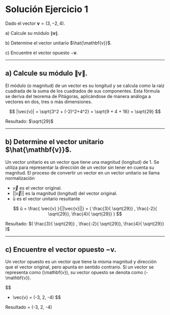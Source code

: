 # Solución Ejercicio 1 

Dado el vector $\mathbf{v} = (3, -2, 4).$

a) Calcule su módulo $\|\mathbf{v}\|$.

b) Determine el vector unitario $\hat{\mathbf{v}}$.

c) Encuentre el vector opuesto $-\mathbf{v}$.

---

## a) Calcule su módulo $\|\mathbf{v}\|$.

El módulo (o magnitud) de un vector es su longitud y se calcula como la raíz cuadrada de la suma de los cuadrados de sus componentes. Esta fórmula se deriva del teorema de Pitágoras, aplicándose de manera análoga a vectores en dos, tres o más dimensiones.




$$
|\vec{v}| = \sqrt{3^2 + (-2)^2+4^2} = \sqrt{9 + 4 + 16} = \sqrt{29}
$$

Resultado: $\sqrt{29}$

---

## b) Determine el vector unitario $\hat{\mathbf{v}}$.

Un vector unitario es un vector que tiene una magnitud (longitud) de 1. Se utiliza para representar la dirección de un vector sin tener en cuenta su magnitud. El proceso de convertir un vector en un vector unitario se llama normalización

- $\vec{v}$ es el vector original.
- ||$\vec{v}$|| es la magnitud (longitud) del vector original.
- û es el vector unitario resultante

$$
û = \frac{ \vec{v} }{||\vec{v}||} = ( \frac{3}{ \sqrt{29}} , \frac{-2}{ \sqrt{29}}, \frac{4}{ \sqrt{29}} )
$$

Resultado: $( \frac{3}{ \sqrt{29}} , \frac{-2}{ \sqrt{29}}, \frac{4}{ \sqrt{29}} )$

---

## c) Encuentre el vector opuesto $-\mathbf{v}$.

Un vector opuesto es un vector que tiene la misma magnitud y dirección que el vector original, pero apunta en sentido contrario. Si un vector se representa como \(\mathbf{v}\), su vector opuesto se denota como \(-\mathbf{v}\).

$$
- \vec{v} = (-3, 2, -4)
$$

Resultado = (-3, 2, -4)